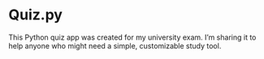 # Quiz.py
This Python quiz app was created for my university exam. I’m sharing it to help anyone who might need a simple, customizable study tool.
